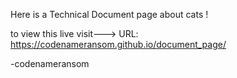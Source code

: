 Here is a Technical Document page about cats !

to view this live visit---> URL:  https://codenameransom.github.io/document_page/






-codenameransom
